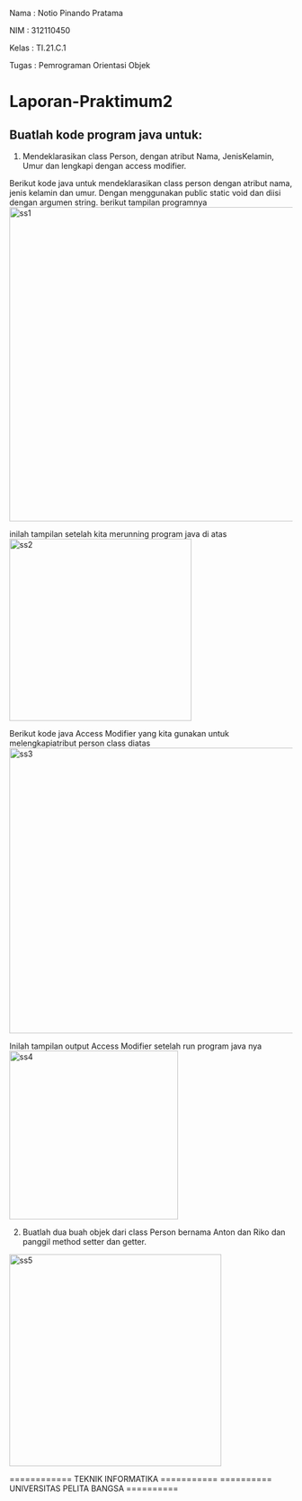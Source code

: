 Nama  : Notio Pinando Pratama

NIM   : 312110450

Kelas : TI.21.C.1

Tugas : Pemrograman Orientasi Objek

# Laporan-Praktimum2
## Buatlah kode program java untuk:
1. Mendeklarasikan class Person, dengan atribut Nama, JenisKelamin, Umur dan lengkapi dengan access modifier.

Berikut kode java untuk mendeklarasikan class person dengan atribut nama, jenis kelamin dan umur.
Dengan menggunakan public static void dan diisi dengan argumen string. berikut tampilan programnya
<img width="559" alt="ss1" src="https://user-images.githubusercontent.com/95495311/198755424-d06b7de9-7cb7-4786-a454-107ef6caec56.png">

inilah tampilan setelah kita merunning program java di atas
<img width="324" alt="ss2" src="https://user-images.githubusercontent.com/95495311/198755427-960fd019-01de-4081-874c-e8e3129fa090.png">

Berikut kode java Access Modifier yang kita gunakan untuk melengkapiatribut person class diatas
<img width="508" alt="ss3" src="https://user-images.githubusercontent.com/95495311/198755428-3b7bc8da-308a-4cfa-a400-2608198b871a.png">

Inilah tampilan output Access Modifier setelah run program java nya
<img width="300" alt="ss4" src="https://user-images.githubusercontent.com/95495311/198755429-c6b3c5f6-0f2b-4cd4-91d5-a497edbbb6ca.png">

2. Buatlah dua buah objek dari class Person bernama Anton dan Riko dan panggil method setter dan getter.
<img width="377" alt="ss5" src="https://user-images.githubusercontent.com/95495311/198755431-6abb5772-bac1-4f93-9529-cfb6d9b3020d.png">

============   TEKNIK INFORMATIKA ===========
========== UNIVERSITAS PELITA BANGSA ==========
